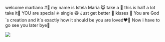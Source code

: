 welcome martiano #🤙
my name is Istela Maria 😸
take a 🥀
this is half a lot 
take it🚰
YOU are special ✳️
single 😄
Just get better 🥇
kisses 💋
You are God´s creation 
and it´s exactly how it should be
you are loved❤️‍🔥
Now i have to go
see you later
bye🤝

![](https://media1.giphy.com/media/sH5P7fo4RKXNzoTN2z/giphy.gif?cid=6c09b952gbsa22mbol3400l2eyspgsl44r0zm2idc1mdtpb7&ep=v1_gifs_search&rid=giphy.gif&ct=g)
